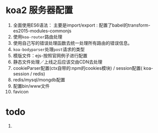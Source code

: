 # koa2 服务器配置  

1. 全面使用ES6语法： 主要是import/export : 配置了babel的transform-es2015-modules-commonjs   
2. 使用```koa-router```路由处理
3. 使用自己写的错误处理函数去统一处理所有路由的错误信息。
4. ```koa-bodyparser```处理```post```请求的类型
5. 模版文件：ejs-按照官网例子进行配置
6. 静态文件处理／上线之后应该交由CDN去处理
7. cookieParser配置(ctx自带的:npm的cookies模块) / session配置( koa-session / redis)
8. redis/mysql/mongdb配置
9. 配置bin/www文件
10. favicon

# todo  
1.
